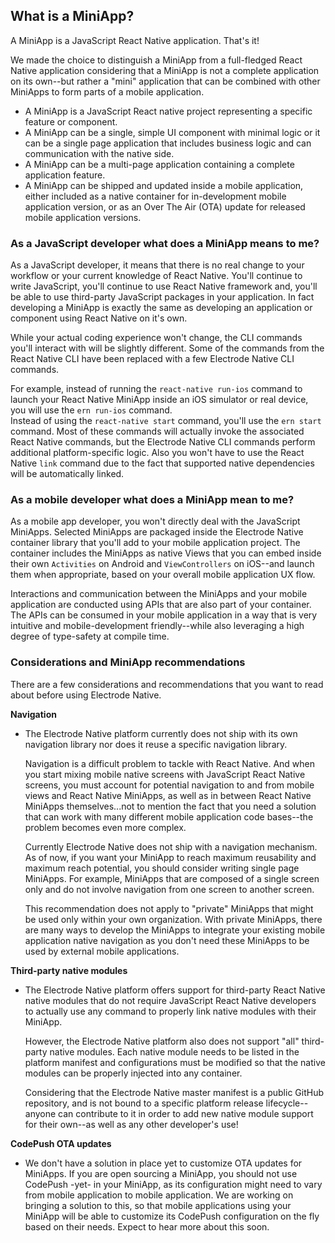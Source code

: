 ## What is a MiniApp?

A MiniApp is a JavaScript React Native application. That's it!  

We made the choice to distinguish a MiniApp from a full-fledged React Native application considering that a MiniApp is not a complete application on its own--but rather a "mini" application that can be combined with other MiniApps to form parts of a mobile application.

* A MiniApp is a JavaScript React native project representing a specific feature or component.  
* A MiniApp can be a single, simple UI component with minimal logic or it can be a single page application that includes business logic and can communication with the native side.  
* A MiniApp can be a multi-page application containing a complete application feature.  
* A MiniApp can be shipped and updated inside a mobile application, either included as a native container for in-development mobile application version, or as an Over The Air (OTA) update for released mobile application versions.

### As a JavaScript developer what does a MiniApp means to me?

As a JavaScript developer, it means that there is no real change to your workflow or your current knowledge of React Native. You'll continue to write JavaScript, you'll continue to use React Native framework and, you'll be able to use third-party JavaScript packages in your application. In fact developing a MiniApp is exactly the same as developing an application or component using React Native on it's own.  

While your actual coding experience won't change, the CLI commands you'll interact with will be slightly different.
Some of the commands from the React Native CLI have been replaced with a few Electrode Native CLI commands.  

For example, instead of running the `react-native run-ios` command to launch your React Native MiniApp inside an iOS simulator or real device, you will use the `ern run-ios` command.  
Instead of using the `react-native start` command, you'll use the `ern start` command. Most of these commands will actually invoke the associated React Native commands, but the Electrode Native CLI commands perform additional platform-specific logic. Also you won't have to use the React Native `link` command due to the fact that supported native dependencies will be automatically linked.  

### As a mobile developer what does a MiniApp mean to me?

As a mobile app developer, you won't directly deal with the JavaScript MiniApps. Selected MiniApps are packaged inside the Electrode Native container library that you'll add to your mobile application project. The container includes the MiniApps as native Views that you can embed inside their own `Activities` on Android and `ViewControllers` on iOS--and launch them when appropriate, based on your overall mobile application UX flow.

Interactions and communication between the MiniApps and your mobile application are conducted using APIs that are also part of your container. The APIs can be consumed in your mobile application in a way that is very intuitive and mobile-development friendly--while also leveraging a high degree of type-safety at compile time.

### Considerations and MiniApp recommendations

There are a few considerations and recommendations that you want to read about before using Electrode Native.

**Navigation**

* The Electrode Native platform currently does not ship with its own navigation library nor does it reuse a specific navigation library.  

  Navigation is a difficult problem to tackle with React Native. And when you start mixing mobile native screens with JavaScript React Native screens, you must account for potential navigation to and from mobile views and React Native MiniApps, as well as in between React Native MiniApps themselves...not to mention the fact that you need a solution that can work with many different mobile application code bases--the problem becomes even more complex.  

  Currently Electrode Native does not ship with a navigation mechanism. As of now, if you want your MiniApp to reach maximum reusability and maximum reach potential, you should consider writing single page MiniApps. For example, MiniApps that are composed of a single screen only and do not involve navigation from one screen to another screen.  

    This recommendation does not apply to "private" MiniApps that might be used only within your own organization. With private MiniApps, there are many ways to develop the MiniApps to integrate your existing mobile application native navigation as you don't need these MiniApps to be used by external mobile applications.

**Third-party native modules**

* The Electrode Native platform offers support for third-party React Native native modules that do not require JavaScript React Native developers to actually use any command to properly link native modules with their MiniApp.  

  However, the Electrode Native platform also does not support "all" third-party native modules. Each native module needs to be listed in the platform manifest and configurations must be modified so that the native modules can be properly injected into any container.  

  Considering that the Electrode Native master manifest is a public GitHub repository, and is not bound to a specific platform release lifecycle--anyone can contribute to it in order to add new native module support for their own--as well as any other developer's use!

**CodePush OTA updates**

* We don't have a solution in place yet to customize OTA updates for MiniApps. If you are open sourcing a MiniApp, you should not use CodePush -yet- in your MiniApp, as its configuration might need to vary from mobile application to mobile application. We are working on bringing a solution to this, so that mobile applications using your MiniApp will be able to customize its CodePush configuration on the fly based on their needs. Expect to hear more about this soon.
